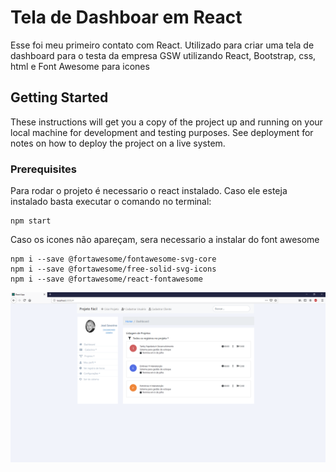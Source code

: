 # Tela de Dashboar em React

Esse foi meu primeiro contato com React. Utilizado para criar uma tela de dashboard para o testa da empresa GSW utilizando React, Bootstrap, css, html e Font Awesome para icones

## Getting Started

These instructions will get you a copy of the project up and running on your local machine for development and testing purposes. See deployment for notes on how to deploy the project on a live system.

### Prerequisites

Para rodar o projeto é necessario o react instalado.
Caso ele esteja instalado basta executar o comando no terminal:

```
npm start
```
Caso os icones não apareçam, sera necessario a instalar do font awesome

```
npm i --save @fortawesome/fontawesome-svg-core
npm i --save @fortawesome/free-solid-svg-icons
npm i --save @fortawesome/react-fontawesome
```
![](https://github.com/rodrigoaslima/Teste_GSW/blob/master/Capturar.PNG)
